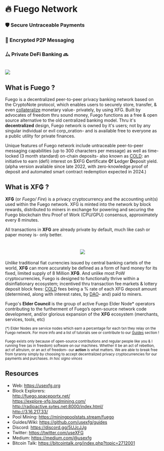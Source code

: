 # 🔥 Fuego Network

### 🛡 Secure Untraceable Payments 
### 🔏 Encrypted P2P Messaging 
### ⼛  Private DeFi Banking 🔜
<h1 align="left"><img src="https://raw.githubusercontent.com/usexfg/fuego-data/master/images/slickxfg.gif"><img/></h1> 

## What is Fuego ?

Fuego is a decentralized peer-to-peer privacy banking network based on the CryptoNote protocol, which enables users to securely store, transfer, & even [collateralize](https://github.com/usexfg/cold-dao) monetary value- privately, by using XFG.
Built by advocates of freedom thru sound money, Fuego functions as a free & open source alternative to the old centralized banking model. Thru it's **decentralized** design, Fuego network is owned by it's users; not by any singular individual or evil corp_oration- and is available free to everyone as a public utility for private finances.

Unique features of Fuego network include untraceable peer-to-peer messaging capabilities (up to 300 characters per message) as well as time-locked (3 month standard) on-chain deposits- also known as  [COLD](https://github.com/usexfg/cold-dao): an initiative to earn (defi) interest on $XFG **C**ertificate **O**f **L**edger **D**eposit yield. (alpha version available since late 2022, with zero-knowledge proof of deposit and automated smart contract redemption expected in 2024.)

## What is XF₲ ?

**XF₲** (or *Fuego/ Fire*) is a privacy cryptocurrency and the accounting unit(s) used within the Fuego network. XFG is minted into the network by block rewards, distributed to miners in exchange for powering and securing the Fuego blockchain thru Proof of Work (CPU/GPU) consensus, approximately every 8 minutes. 

All transactions in **XFG** are already  private by default, much like cash or paper money is- only better.
<h1 align="center"><img src="https://raw.githubusercontent.com/usexfg/fuego-data/master/images/CryptoNote_blockchain_analysis_ambiguity-ezgif.com-optimize.gif"><img/></h1>

*Unlike* traditional fiat currencies issued by central banking cartels of the world, **XF₲** can more accurately be defined as a form of hard money for its fixed, limited supply of 8 Million **XF₲**. And unlike most PoW cryptocurrencies, Fuego is designed to functionally thrive within a disinflationary ecosystem; incentived thru transaction fee markets & lottery deposit block fees: [COLD](https://github.com/usexfg/cold-dao) fees being a % rate of each XFG deposit amount (determined, along with interest rates, by [DAO](https://github.com/usexfg/cold-dao)- and) paid to miners. 



Fuego's **Elder Council** is the group of active Fuego Elder Node* operators contributing to the furtherment of Fuego’s open-source network code development, and/or glorious expansion of the **XFG** ecosystem (merchants, services, tools, etc)

<sup>(*) Elder Nodes are service nodes which earn a percentage for each txn they relay on the Fuego network. For more info and a list of tutorials see or contribute to our [Guides](https://github.com/usexfg/Guides/wiki/) section !

<sup> Fuego exists only because of open-source contributions and regular people like you & I running free (as in freedom) software on our machines. Whether it be an act of rebellion, act of altruism, or an act of freedom- our **action** is what matters. We are able to break free from tyranny simply by choosing to accept decentralized privacy cryptocurrencies for our payments and purchases. *In hoc signo vinces*</sup></sup>

## Resources

-   Web: <https://usexfg.org>
-   Block Explorers:  
<http://fuego.spaceportx.net/>     
<https://explore-xfg.loudmining.com/>  
<http://radioactive.sytes.net:8000/index.html/>  
<http://3.16.217.33/>
-   Pool Mining: <https://miningpoolstats.stream/fuego>
-   Guides/Wiki:  <https://github.com/usexfg/guides>
-   Discord: <https://discord.gg/5UJcJJg>
-   Twitter: <https://twitter.com/useXFG>
-   Medium: <https://medium.com/@usexfg>
-   Bitcoin Talk: <https://bitcointalk.org/index.php?topic=2712001>
                                      
